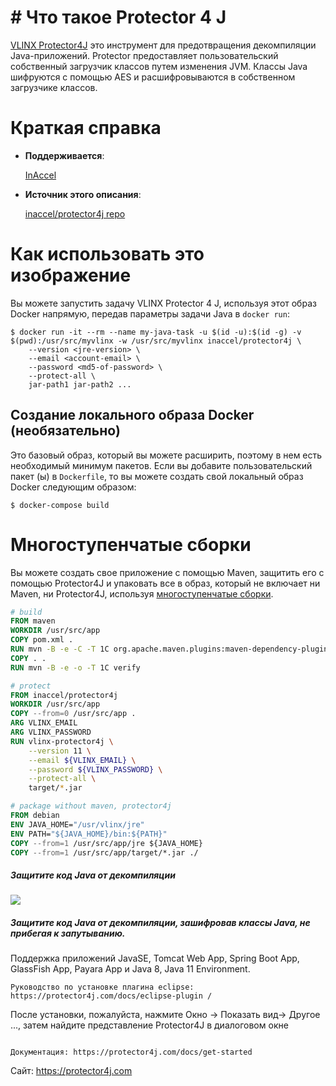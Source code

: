 # # Что такое Protector 4 J

[VLINX Protector4J](https://protector4j.com) это инструмент для предотвращения декомпиляции Java-приложений. Protector предоставляет пользовательский собственный загрузчик классов путем изменения JVM. Классы Java шифруются с помощью AES и расшифровываются в собственном загрузчике классов.

# Краткая справка

* **Поддерживается**:

	[InAccel](https://inaccel.com)

* **Источник этого описания**:

	[inaccel/protector4j repo](https://github.com/inaccel/protector4j)

# Как использовать это изображение

Вы можете запустить задачу VLINX Protector 4 J, используя этот образ Docker напрямую, передав параметры задачи Java в `docker run`:

```console
$ docker run -it --rm --name my-java-task -u $(id -u):$(id -g) -v $(pwd):/usr/src/myvlinx -w /usr/src/myvlinx inaccel/protector4j \
	--version <jre-version> \
	--email <account-email> \
	--password <md5-of-password> \
	--protect-all \
	jar-path1 jar-path2 ...
```

## Создание локального образа Docker (необязательно)

Это базовый образ, который вы можете расширить, поэтому в нем есть необходимый минимум пакетов. Если вы добавите пользовательский пакет (ы) в `Dockerfile`, то вы можете создать свой локальный образ Docker следующим образом:

```console
$ docker-compose build
```

# Многоступенчатые сборки

Вы можете создать свое приложение с помощью Maven, защитить его с помощью Protector4J и упаковать все в образ, который не включает ни Maven, ни Protector4J, используя [многоступенчатые сборки](https://docs.docker.com/develop/develop-images/multistage-build ).
```dockerfile
# build
FROM maven
WORKDIR /usr/src/app
COPY pom.xml .
RUN mvn -B -e -C -T 1C org.apache.maven.plugins:maven-dependency-plugin:3.1.1:go-offline
COPY . .
RUN mvn -B -e -o -T 1C verify

# protect
FROM inaccel/protector4j
WORKDIR /usr/src/app
COPY --from=0 /usr/src/app .
ARG VLINX_EMAIL
ARG VLINX_PASSWORD
RUN vlinx-protector4j \
	--version 11 \
	--email ${VLINX_EMAIL} \
	--password ${VLINX_PASSWORD} \
	--protect-all \
	target/*.jar

# package without maven, protector4j
FROM debian
ENV JAVA_HOME="/usr/vlinx/jre"
ENV PATH="${JAVA_HOME}/bin:${PATH}"
COPY --from=1 /usr/src/app/jre ${JAVA_HOME}
COPY --from=1 /usr/src/app/target/*.jar ./
```


##### Защитите код Java от декомпиляции

![](https://skrinshoter.ru/s/070823/MuycKVhA.jpg)

##### Защитите код Java от декомпиляции, зашифровав классы Java, не прибегая к запутыванию.


Поддержка приложений JavaSE, Tomcat Web App, Spring Boot App, GlassFish App, Payara App и Java 8, 
Java 11 Environment.
```
Руководство по установке плагина eclipse: https://protector4j.com/docs/eclipse-plugin /
```

После установки, пожалуйста, нажмите Окно -> Показать вид-> Другое ..., затем найдите 
представление Protector4J в диалоговом окне
```

Документация: https://protector4j.com/docs/get-started
```

Сайт: https://protector4j.com
